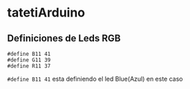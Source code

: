 # tatetiArduino

## Definiciones de Leds RGB

```
#define B11 41
#define G11 39
#define R11 37
```
```#define B11 41``` esta definiendo el led Blue(Azul) en este caso 
